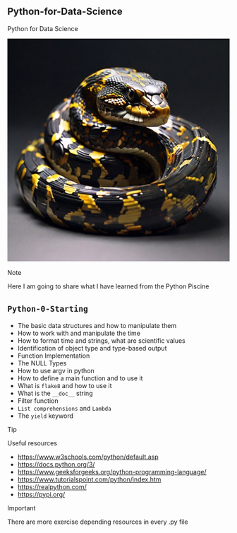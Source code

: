## Python-for-Data-Science
Python for Data Science

![](python.jpg)

> [!NOTE]
> Here I am going to share what I have learned from the Python Piscine

## `Python-0-Starting`
-   The basic data structures and how to manipulate them
-   How to work with and manipulate the time
-   How to format time and strings, what are scientific values
-   Identification of object type and type-based output
-   Function Implementation
-   The NULL Types
-   How to use argv in python
-   How to define a main function and to use it
-   What is `flake8` and how to use it
-   What is the `__doc__` string
-   Filter function
-   `List comprehensions` and `Lambda`
-   The `yield` keyword

> [!TIP]
> Useful resources

- https://www.w3schools.com/python/default.asp
- https://docs.python.org/3/
- https://www.geeksforgeeks.org/python-programming-language/
- https://www.tutorialspoint.com/python/index.htm
- https://realpython.com/
- https://pypi.org/

> [!IMPORTANT]
> There are more exercise depending resources in every .py file

